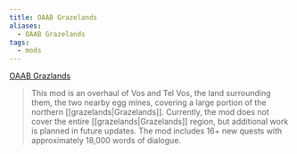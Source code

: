 ```yaml
---
title: OAAB Grazelands
aliases:
  - OAAB Grazelands
tags:
  - mods
---
```

[OAAB Grazlands](https://www.nexusmods.com/morrowind/mods/49075)

> This mod is an overhaul of Vos and Tel Vos, the land surrounding them, the two nearby egg mines, covering a large portion of the northern [[grazelands|Grazelands]]. Currently, the mod does not cover the entire [[grazelands|Grazelands]] region, but additional work is planned in future updates. The mod includes 16+ new quests with approximately 18,000 words of dialogue.


